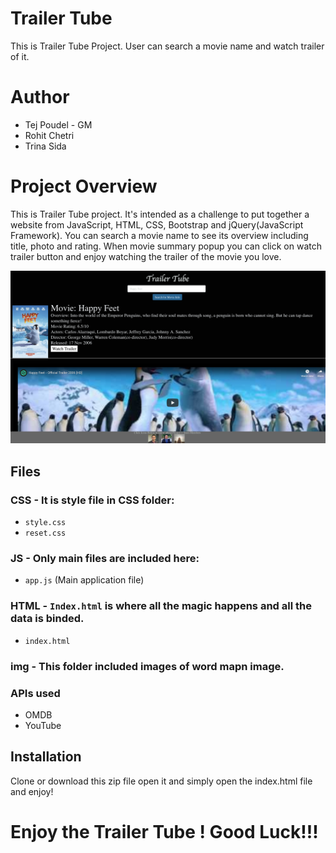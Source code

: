 
# Trailer Tube
This is Trailer Tube Project. User can search a movie name and watch trailer of it. 
# Author
- Tej Poudel - GM
- Rohit Chetri
- Trina Sida

# Project Overview
This is Trailer Tube project. It's intended as a challenge to put together a website from JavaScript, HTML, CSS, Bootstrap and jQuery(JavaScript Framework). You can search a movie name to see its overview including title, photo and rating. When movie summary popup you can click on watch trailer button and enjoy watching the trailer of the movie you love.

![Screenshot](https://github.com/tejpoudel/trailer-tube/blob/master/assets/images/Screenshot.png)

## Files
### CSS - It is style file in CSS folder:
- `style.css`
- `reset.css`

### JS - Only main files are included here:
- `app.js` (Main application file)

### HTML - `Index.html` is where all the magic happens and all the data is binded.
- `index.html`

### img - This folder included images of word mapn image.

### APIs used
- OMDB
- YouTube

## Installation
Clone or download this zip file open it and simply open the index.html file and enjoy!

# Enjoy the Trailer Tube ! Good Luck!!!
